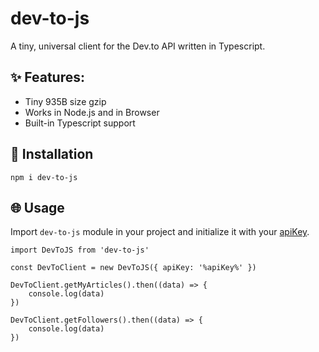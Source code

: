 # dev-to-js

A tiny, universal client for the Dev.to API written in Typescript.

## ✨ Features:
- Tiny 935B size gzip
- Works in Node.js and in Browser
- Built-in Typescript support

## 🔧 Installation

```
npm i dev-to-js
```

## 🌐 Usage

Import `dev-to-js` module in your project and initialize it with your [apiKey](https://dev.to/settings/account).

```
import DevToJS from 'dev-to-js'

const DevToClient = new DevToJS({ apiKey: '%apiKey%' })

DevToClient.getMyArticles().then((data) => {
    console.log(data)
})

DevToClient.getFollowers().then((data) => {
    console.log(data)
})
```





